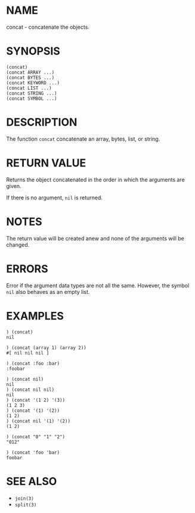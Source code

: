 # NAME
concat - concatenate the objects.

# SYNOPSIS

    (concat)
    (concat ARRAY ...)
    (concat BYTES ...)
    (concat KEYWORD ...)
    (concat LIST ...)
    (concat STRING ...)
    (concat SYMBOL ...)

# DESCRIPTION
The function `concat` concatenate an array, bytes, list, or string.

# RETURN VALUE
Returns the object concatenated in the order in which the arguments are given.

If there is no argument, `nil` is returned.

# NOTES
The return value will be created anew and none of the arguments will be changed.

# ERRORS
Error if the argument data types are not all the same. However, the symbol `nil` also behaves as an empty list.

# EXAMPLES

    ) (concat)
    nil

    ) (concat (array 1) (array 2))
    #[ nil nil nil ]

    ) (concat :foo :bar)
    :foobar

    ) (concat nil)
    nil
    ) (concat nil nil)
    nil
    ) (concat '(1 2) '(3))
    (1 2 3)
    ) (concat '(1) '(2))
    (1 2)
    ) (concat nil '(1) '(2))
    (1 2)

    ) (concat "0" "1" "2")
    "012"

    ) (concat 'foo 'bar)
    foobar

# SEE ALSO
- `join(3)`
- `split(3)`
